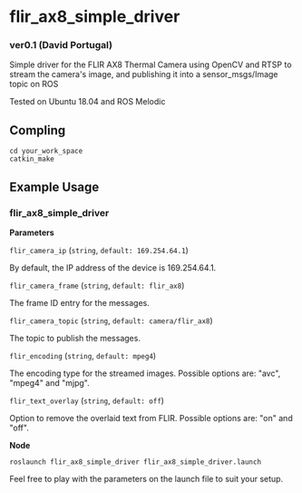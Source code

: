 # flir_ax8_simple_driver

### ver0.1 (David Portugal)
Simple driver for the FLIR AX8 Thermal Camera using OpenCV and RTSP to stream the camera's image, and publishing it into a sensor_msgs/Image topic on ROS

Tested on Ubuntu 18.04 and ROS Melodic

## Compling

```
cd your_work_space
catkin_make 
```

## Example Usage

### flir_ax8_simple_driver

**Parameters**

`flir_camera_ip` (`string`, `default: 169.254.64.1`)

By default, the IP address of the device is 169.254.64.1.

`flir_camera_frame` (`string`, `default: flir_ax8`)

The frame ID entry for the messages.

`flir_camera_topic` (`string`, `default: camera/flir_ax8`)

The topic to publish the messages.

`flir_encoding` (`string`, `default: mpeg4`)

The encoding type for the streamed images. Possible options are: "avc", "mpeg4" and "mjpg".

`flir_text_overlay` (`string`, `default: off`)

Option to remove the overlaid text from FLIR. Possible options are: "on" and "off".

**Node**

```
roslaunch flir_ax8_simple_driver flir_ax8_simple_driver.launch
```

Feel free to play with the parameters on the launch file to suit your setup.
